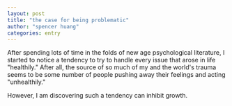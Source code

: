 ```yaml
---
layout: post
title: "the case for being problematic"
author: "spencer huang"
categories: entry
---
```


After spending lots of time in the folds of new age psychological literature, I started to notice a tendency to try to handle every issue that arose in life "healthily." After all, the source of so much of my and the world's trauma seems to be some number of people pushing away their feelings and acting "unhealthily." 

However, I am discovering such a tendency can inhibit growth. 